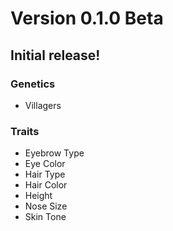 # Version 0.1.0 Beta
## Initial release!
### Genetics
  - Villagers
### Traits
- Eyebrow Type
- Eye Color
- Hair Type
- Hair Color
- Height
- Nose Size
- Skin Tone